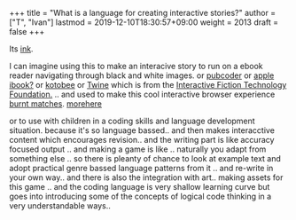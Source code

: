 +++
title = "What is a language for creating interactive stories?"
author = ["T", "Ivan"]
lastmod = 2019-12-10T18:30:57+09:00
weight = 2013
draft = false
+++

Its [ink](https://github.com/inkle/ink/blob/master/Documentation/WritingWithInk.md).

I can imagine using this to make an interacive story to run on a ebook
reader navigating through black and white images.
or [pubcoder](https://www.pubcoder.com/Features/Interactivity) or [apple ibook?](https://www.apple.com/ibooks-author/) or [kotobee](https://www.kotobee.com/blog/how-create-interactive-ebook-guide/)
or [Twine](https://twinery.org/) which is from the [Interactive Fiction Technology Foundation.](https://iftechfoundation.org/)
.. and used to make this cool interactive browser experience
[burnt matches](https://pippinbarr.com/games/burntmatches/). [morehere](https://www.pippinbarr.com/2016/11/29/burnt-matches/)

or to use with children in a coding skills and language development
situation. because it's so language bassed.. and then makes
interacctive content which encourages revision.. and the writing part
is like accuracy focused output .. and making a game is like
.. naturally you adapt from something else .. so there is pleanty of
chance to look at example text and adopt practical genre bassed
language patterns from it .. and re-write in your own way.. and there
is also the integration with art.. making assets for this game .. and
the coding language is very shallow learning curve but goes into
introducing some of the concepts of logical code thinking in a very
understandable ways..
